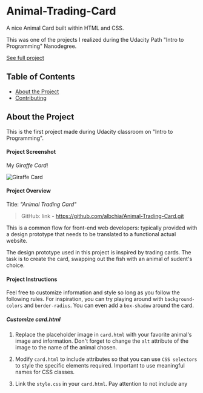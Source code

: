 # Animal-Trading-Card
A nice Animal Card built within HTML and CSS.

This was one of the projects I realized during the Udacity Path "Intro to Programming" Nanodegree.

[See full project](https://albchia.github.io/Animal-Trading-Card/card.html)

## Table of Contents
- [About the Project](#About-the-Project)
- [Contributing](#Contributing)

## About the Project
This is the first project made during Udacity classroom on "Intro to Programming".

#### Project Screenshot
My _Giraffe Card_!

![Giraffe Card](https://user-images.githubusercontent.com/70691672/95225840-86397e80-07fc-11eb-854e-feab35f6fcbd.PNG "My Giraffe Card")

#### Project Overview
Title: _"Animal Trading Card"_

> GitHub: link - https://github.com/albchia/Animal-Trading-Card.git

This is a common flow for front-end web developers: typically provided with a design prototype that needs to be translated to a functional actual website.

The design prototype used in this project is inspired by trading cards. The task is to create the card, swapping out the fish with an animal of sudent's choice.

#### Project Instructions
Feel free to customize information and style so long as you follow the following rules.
For inspiration, you can try playing around with `background-colors` and `border-radius`. 
You can even add a `box-shadow` around the card.

##### Customize _card.html_
1. Replace the placeholder image in `card.html` with your favorite animal's image and information. Don't forget to change the `alt` attribute of the image to the name of the animal chosen.

2. Modify `card.html` to include attributes so that you can use `CSS selectors` to style the specific elements required. Important to use meaningful names for CSS classes.

3. Link the `style.css` in your `card.html`. Pay attention to not include any <style> elements or style attributes in the body of the `card.html`.

4. Replace current information with your animal's information:
    - Animal's name
    - Interesting facts about the animal
    - Lists of items for your animal's characteristics
    - Animal's brief description

##### Customize _style.css_
The `style.css` should apply the following styles to match the design prototype:
- Use an image with a `width` of 300 pixels. If the image is larger, you can set the image's width to 300 pixels in your CSS, but be aware that your image might end up squished or distorted
- The entire card's width should be fixed and it should include the spacing around the image (since image is 300 pixels wide, card should be 300 pixels + spacing on either side). The card should not expand with the browser window
- Italicized text for the animal's interesting facts
- Bolded labels for the animal's list items (only labels, not the entire list)
- No dots for the animal's list items
- Border around the animal's name, image and information (make sure you set the `border-style`, `border-width` and `border-color`; it's possible to do it in one line)
- Spacing around the animal's name, image, the list of items and information (you will need to use the property [padding](https://developer.mozilla.org/en-US/docs/Web/CSS/padding))

## Contributing
This repository is the project created by myself during the Udacity Program.
Therefore, pull requests will not be accepted.

> For details, check out [CONTRIBUTING.md](CONTRIBUTING.md).
